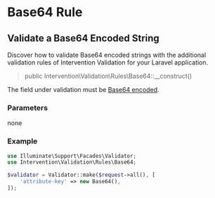 # Base64 Rule
## Validate a Base64 Encoded String
Discover how to validate Base64 encoded strings with the additional validation rules of Intervention Validation for your Laravel application.

> public Intervention\Validation\Rules\Base64::__construct()

The field under validation must be [Base64 encoded](https://en.wikipedia.org/wiki/Base64).

### Parameters

none

### Example

```php
use Illuminate\Support\Facades\Validator;
use Intervention\Validation\Rules\Base64;

$validator = Validator::make($request->all(), [
    'attribute-key' => new Base64(),
]);
```
